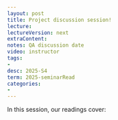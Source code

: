 ```yaml
---
layout: post
title: Project discussion session!  
lecture: 
lectureVersion: next
extraContent: 
notes: QA discussion date
video: instructor   
tags:
- 
desc: 2025-S4
term: 2025-seminarRead
categories:
- 
---
```





In this session, our readings cover: 



